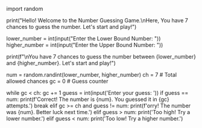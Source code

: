 import random

print("Hello! Welcome to the Number Guessing Game.\nHere, You have 7 chances to guess the number. Let's start and play!")

lower_number = int(input("Enter the Lower Bound Number: "))
higher_number = int(input("Enter the Upper Bound Number: "))

print(f"\nYou have 7 chances to guess the number between {lower_number} and {higher_number}. Let's start and play!")

num = random.randint(lower_number, higher_number) 
ch = 7                        # Total allowed chances
gc = 0                        # Guess counter

while gc < ch:
    gc += 1
    guess = int(input('Enter your guess: '))
    if guess == num:
        print(f'Correct! The number is {num}. You guessed it in {gc} attempts.')
        break
    elif gc >= ch and guess != num:
        print(f'orry! The number was {num}. Better luck next time.')
    elif guess > num:
        print('Too high! Try a lower number.')
    elif guess < num:
        print('Too low! Try a higher number.')
